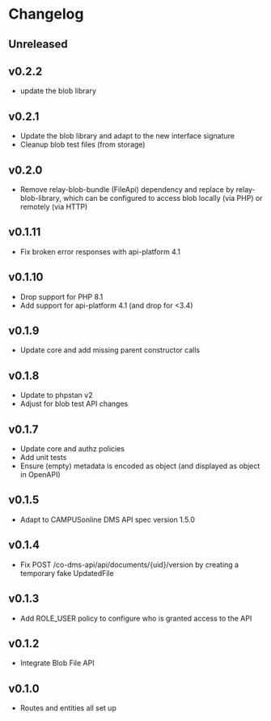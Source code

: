 # Changelog

## Unreleased

## v0.2.2

- update the blob library

## v0.2.1

- Update the blob library and adapt to the new interface signature
- Cleanup blob test files (from storage)

## v0.2.0

- Remove relay-blob-bundle (FileApi) dependency and replace by relay-blob-library, which can be configured to access
  blob locally (via PHP) or remotely (via HTTP)

## v0.1.11

* Fix broken error responses with api-platform 4.1

## v0.1.10

* Drop support for PHP 8.1
* Add support for api-platform 4.1 (and drop for <3.4)

## v0.1.9

* Update core and add missing parent constructor calls

## v0.1.8

* Update to phpstan v2
* Adjust for blob test API changes

## v0.1.7

* Update core and authz policies
* Add unit tests
* Ensure (empty) metadata is encoded as object (and displayed as object in OpenAPI)

## v0.1.5

* Adapt to CAMPUSonline DMS API spec version 1.5.0

## v0.1.4
 
* Fix POST /co-dms-api/api/documents/{uid}/version by creating a temporary fake UpdatedFile

## v0.1.3

* Add ROLE_USER policy to configure who is granted access to the API

## v0.1.2

* Integrate Blob File API

## v0.1.0

* Routes and entities all set up
